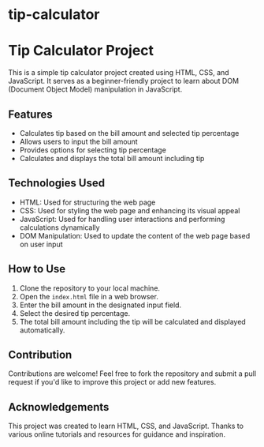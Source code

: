 # tip-calculator
 
# Tip Calculator Project

This is a simple tip calculator project created using HTML, CSS, and JavaScript. It serves as a beginner-friendly project to learn about DOM (Document Object Model) manipulation in JavaScript.

## Features

- Calculates tip based on the bill amount and selected tip percentage
- Allows users to input the bill amount
- Provides options for selecting tip percentage
- Calculates and displays the total bill amount including tip

## Technologies Used

- HTML: Used for structuring the web page
- CSS: Used for styling the web page and enhancing its visual appeal
- JavaScript: Used for handling user interactions and performing calculations dynamically
- DOM Manipulation: Used to update the content of the web page based on user input

## How to Use

1. Clone the repository to your local machine.
2. Open the `index.html` file in a web browser.
3. Enter the bill amount in the designated input field.
4. Select the desired tip percentage.
5. The total bill amount including the tip will be calculated and displayed automatically.

## Contribution

Contributions are welcome! Feel free to fork the repository and submit a pull request if you'd like to improve this project or add new features.

## Acknowledgements

This project was created to learn HTML, CSS, and JavaScript. Thanks to various online tutorials and resources for guidance and inspiration.
